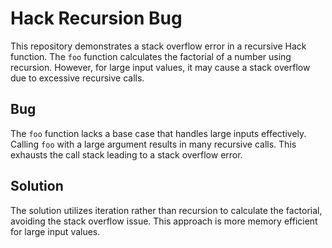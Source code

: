 # Hack Recursion Bug

This repository demonstrates a stack overflow error in a recursive Hack function. The `foo` function calculates the factorial of a number using recursion.  However, for large input values, it may cause a stack overflow due to excessive recursive calls.

## Bug

The `foo` function lacks a base case that handles large inputs effectively.  Calling `foo` with a large argument results in many recursive calls. This exhausts the call stack leading to a stack overflow error.

## Solution

The solution utilizes iteration rather than recursion to calculate the factorial, avoiding the stack overflow issue.  This approach is more memory efficient for large input values.
